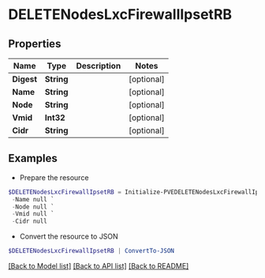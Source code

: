 # DELETENodesLxcFirewallIpsetRB
## Properties

Name | Type | Description | Notes
------------ | ------------- | ------------- | -------------
**Digest** | **String** |  | [optional] 
**Name** | **String** |  | [optional] 
**Node** | **String** |  | [optional] 
**Vmid** | **Int32** |  | [optional] 
**Cidr** | **String** |  | [optional] 

## Examples

- Prepare the resource
```powershell
$DELETENodesLxcFirewallIpsetRB = Initialize-PVEDELETENodesLxcFirewallIpsetRB  -Digest null `
 -Name null `
 -Node null `
 -Vmid null `
 -Cidr null
```

- Convert the resource to JSON
```powershell
$DELETENodesLxcFirewallIpsetRB | ConvertTo-JSON
```

[[Back to Model list]](../README.md#documentation-for-models) [[Back to API list]](../README.md#documentation-for-api-endpoints) [[Back to README]](../README.md)

